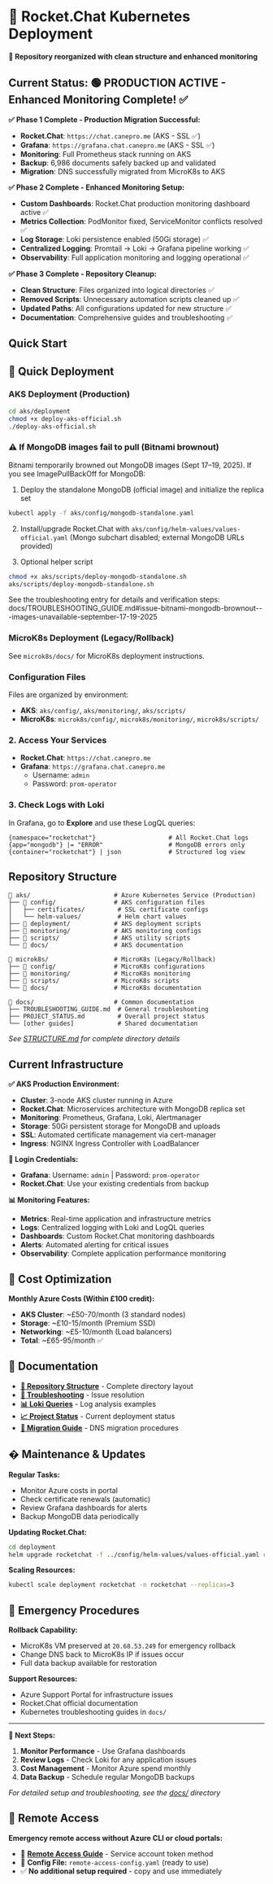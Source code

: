 # 🚀 Rocket.Chat Kubernetes Deployment

**📁 Repository reorganized with clean structure and enhanced monitoring**

## Current Status: 🟢 PRODUCTION ACTIVE - Enhanced Monitoring Complete! ✅

**✅ Phase 1 Complete - Production Migration Successful:**
- **Rocket.Chat**: `https://chat.canepro.me` (AKS - SSL ✅)
- **Grafana**: `https://grafana.chat.canepro.me` (AKS - SSL ✅)
- **Monitoring**: Full Prometheus stack running on AKS
- **Backup**: 6,986 documents safely backed up and validated
- **Migration**: DNS successfully migrated from MicroK8s to AKS

**✅ Phase 2 Complete - Enhanced Monitoring Setup:**
- **Custom Dashboards**: Rocket.Chat production monitoring dashboard active ✅
- **Metrics Collection**: PodMonitor fixed, ServiceMonitor conflicts resolved ✅
- **Log Storage**: Loki persistence enabled (50Gi storage) ✅
- **Centralized Logging**: Promtail → Loki → Grafana pipeline working ✅
- **Observability**: Full application monitoring and logging operational ✅

**✅ Phase 3 Complete - Repository Cleanup:**
- **Clean Structure**: Files organized into logical directories ✅
- **Removed Scripts**: Unnecessary automation scripts cleaned up ✅
- **Updated Paths**: All configurations updated for new structure ✅
- **Documentation**: Comprehensive guides and troubleshooting ✅

## Quick Start

## 🎯 Quick Deployment

### AKS Deployment (Production)

```bash
cd aks/deployment
chmod +x deploy-aks-official.sh
./deploy-aks-official.sh
```

### ⚠️ If MongoDB images fail to pull (Bitnami brownout)

Bitnami temporarily browned out MongoDB images (Sept 17–19, 2025). If you see ImagePullBackOff for MongoDB:

1) Deploy the standalone MongoDB (official image) and initialize the replica set
```bash
kubectl apply -f aks/config/mongodb-standalone.yaml
```

2) Install/upgrade Rocket.Chat with `aks/config/helm-values/values-official.yaml` (Mongo subchart disabled; external MongoDB URLs provided)

3) Optional helper script
```bash
chmod +x aks/scripts/deploy-mongodb-standalone.sh
aks/scripts/deploy-mongodb-standalone.sh
```

See the troubleshooting entry for details and verification steps:
docs/TROUBLESHOOTING_GUIDE.md#issue-bitnami-mongodb-brownout---images-unavailable-september-17-19-2025

### MicroK8s Deployment (Legacy/Rollback)

See `microk8s/docs/` for MicroK8s deployment instructions.

### Configuration Files

Files are organized by environment:
- **AKS**: `aks/config/`, `aks/monitoring/`, `aks/scripts/`
- **MicroK8s**: `microk8s/config/`, `microk8s/monitoring/`, `microk8s/scripts/`

### 2. Access Your Services

- **Rocket.Chat**: `https://chat.canepro.me`
- **Grafana**: `https://grafana.chat.canepro.me`
  - Username: `admin`
  - Password: `prom-operator`

### 3. Check Logs with Loki

In Grafana, go to **Explore** and use these LogQL queries:
```logql
{namespace="rocketchat"}                    # All Rocket.Chat logs
{app="mongodb"} |= "ERROR"                  # MongoDB errors only
{container="rocketchat"} | json             # Structured log view
```

## Repository Structure

```
📁 aks/                       # Azure Kubernetes Service (Production)
├── 📁 config/                # AKS configuration files
│   ├── certificates/         # SSL certificate configs
│   └── helm-values/          # Helm chart values
├── 📁 deployment/            # AKS deployment scripts
├── 📁 monitoring/            # AKS monitoring configs
├── 📁 scripts/               # AKS utility scripts
└── 📁 docs/                  # AKS documentation

📁 microk8s/                  # MicroK8s (Legacy/Rollback)
├── 📁 config/                # MicroK8s configurations
├── 📁 monitoring/            # MicroK8s monitoring
├── 📁 scripts/               # MicroK8s scripts
└── 📁 docs/                  # MicroK8s documentation

📁 docs/                      # Common documentation
├── TROUBLESHOOTING_GUIDE.md  # General troubleshooting
├── PROJECT_STATUS.md         # Overall project status
└── [other guides]            # Shared documentation
```

*See [STRUCTURE.md](STRUCTURE.md) for complete directory details*

## Current Infrastructure

**✅ AKS Production Environment:**
- **Cluster**: 3-node AKS cluster running in Azure
- **Rocket.Chat**: Microservices architecture with MongoDB replica set
- **Monitoring**: Prometheus, Grafana, Loki, Alertmanager
- **Storage**: 50Gi persistent storage for MongoDB and uploads
- **SSL**: Automated certificate management via cert-manager
- **Ingress**: NGINX Ingress Controller with LoadBalancer

**🔐 Login Credentials:**
- **Grafana**: Username: `admin` | Password: `prom-operator`
- **Rocket.Chat**: Use your existing credentials from backup

**📊 Monitoring Features:**
- **Metrics**: Real-time application and infrastructure metrics
- **Logs**: Centralized logging with Loki and LogQL queries
- **Dashboards**: Custom Rocket.Chat monitoring dashboards
- **Alerts**: Automated alerting for critical issues
- **Observability**: Complete application performance monitoring

## 🚀 Cost Optimization

**Monthly Azure Costs (Within £100 credit):**
- **AKS Cluster**: ~£50-70/month (3 standard nodes)
- **Storage**: ~£10-15/month (Premium SSD)
- **Networking**: ~£5-10/month (Load balancers)
- **Total**: ~£65-95/month ✅

## 📖 Documentation

- **[📁 Repository Structure](STRUCTURE.md)** - Complete directory layout
- **[🔧 Troubleshooting](docs/TROUBLESHOOTING_GUIDE.md)** - Issue resolution
- **[📊 Loki Queries](docs/loki-query-guide.md)** - Log analysis examples
- **[📈 Project Status](docs/PROJECT_STATUS.md)** - Current deployment status
- **[🔄 Migration Guide](docs/DNS_MIGRATION_GUIDE.md)** - DNS migration procedures

## �️ Maintenance & Updates

**Regular Tasks:**
- Monitor Azure costs in portal
- Check certificate renewals (automatic)
- Review Grafana dashboards for alerts
- Backup MongoDB data periodically

**Updating Rocket.Chat:**
```bash
cd deployment
helm upgrade rocketchat -f ../config/helm-values/values-official.yaml rocketchat/rocketchat -n rocketchat
```

**Scaling Resources:**
```bash
kubectl scale deployment rocketchat -n rocketchat --replicas=3
```

## 🚨 Emergency Procedures

**Rollback Capability:**
- MicroK8s VM preserved at `20.68.53.249` for emergency rollback
- Change DNS back to MicroK8s IP if issues occur
- Full data backup available for restoration

**Support Resources:**
- Azure Support Portal for infrastructure issues
- Rocket.Chat official documentation
- Kubernetes troubleshooting guides in `docs/`

---

**🎯 Next Steps:**
1. **Monitor Performance** - Use Grafana dashboards
2. **Review Logs** - Check Loki for any application issues  
3. **Cost Management** - Monitor Azure spend monthly
4. **Data Backup** - Schedule regular MongoDB backups

*For detailed setup and troubleshooting, see the [docs/](docs/) directory*

## 🔐 **Remote Access**
**Emergency remote access without Azure CLI or cloud portals:**
- 📖 **[Remote Access Guide](docs/REMOTE_ACCESS_GUIDE.md)** - Service account token method
- 📁 **Config File:** `remote-access-config.yaml` (ready to use)
- ✅ **No additional setup required** - copy and use immediately